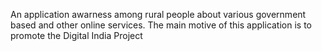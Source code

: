 An application awarness among rural people about various government based and other online services.
The main motive of this application is to promote the Digital India Project
